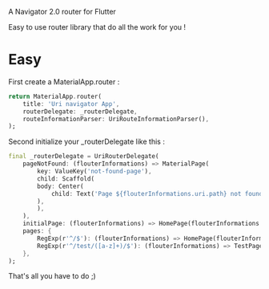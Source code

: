 A Navigator 2.0 router for Flutter


Easy to use router library that do all the work for you !

#   Easy

First create a MaterialApp.router :

```dart
return MaterialApp.router(
    title: 'Uri navigator App',
    routerDelegate: _routerDelegate,
    routeInformationParser: UriRouteInformationParser(),
);
```

Second initialize your _routerDelegate like this :
```dart
final _routerDelegate = UriRouterDelegate(
    pageNotFound: (flouterInformations) => MaterialPage(
        key: ValueKey('not-found-page'),
        child: Scaffold(
        body: Center(
            child: Text('Page ${flouterInformations.uri.path} not found'),
        ),
        ),
    ),
    initialPage: (flouterInformations) => HomePage(flouterInformations.push),
    pages: {
        RegExp(r'^/$'): (flouterInformations) => HomePage(flouterInformations.push),
        RegExp(r'^/test/([a-z]+)/$'): (flouterInformations) => TestPage(flouterInformations),
    },
);
```

That's all you have to do ;)
